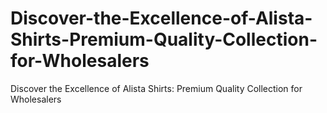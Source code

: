 # Discover-the-Excellence-of-Alista-Shirts-Premium-Quality-Collection-for-Wholesalers
Discover the Excellence of Alista Shirts: Premium Quality Collection for Wholesalers
